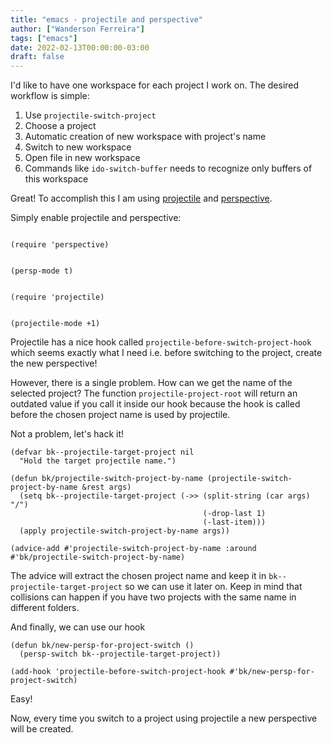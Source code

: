 ```yaml
---
title: "emacs - projectile and perspective"
author: ["Wanderson Ferreira"]
tags: ["emacs"]
date: 2022-02-13T00:00:00-03:00
draft: false
---
```


I'd like to have one workspace for each project I work on. The desired
workflow is simple:

1.  Use `projectile-switch-project`
2.  Choose a project
3.  Automatic creation of new workspace with project's name
4.  Switch to new workspace
5.  Open file in new workspace
6.  Commands like `ido-switch-buffer` needs to recognize only buffers of this workspace

Great! To accomplish this I am using [projectile](https://github.com/bbatsov/projectile) and [perspective](https://github.com/nex3/perspective-el).

Simply enable projectile and perspective:

```elisp

(require 'perspective)


(persp-mode t)


(require 'projectile)


(projectile-mode +1)
```

Projectile has a nice hook called
`projectile-before-switch-project-hook` which seems exactly what I
need i.e. before switching to the project, create the new perspective!

However, there is a single problem. How can we get the name of the
selected project? The function `projectile-project-root` will return
an outdated value if you call it inside our hook because the hook is
called before the chosen project name is used by projectile.

Not a problem, let's hack it!

```emacs-lisp
(defvar bk--projectile-target-project nil
  "Hold the target projectile name.")

(defun bk/projectile-switch-project-by-name (projectile-switch-project-by-name &rest args)
  (setq bk--projectile-target-project (->> (split-string (car args) "/")
                                           (-drop-last 1)
                                           (-last-item)))
  (apply projectile-switch-project-by-name args))

(advice-add #'projectile-switch-project-by-name :around #'bk/projectile-switch-project-by-name)
```

The advice will extract the chosen project name and keep it in
`bk--projectile-target-project` so we can use it later on. Keep in
mind that collisions can happen if you have two projects with the same
name in different folders.

And finally, we can use our hook

```emacs-lisp
(defun bk/new-persp-for-project-switch ()
  (persp-switch bk--projectile-target-project))

(add-hook 'projectile-before-switch-project-hook #'bk/new-persp-for-project-switch)
```

Easy!

Now, every time you switch to a project using projectile a new
perspective will be created.
